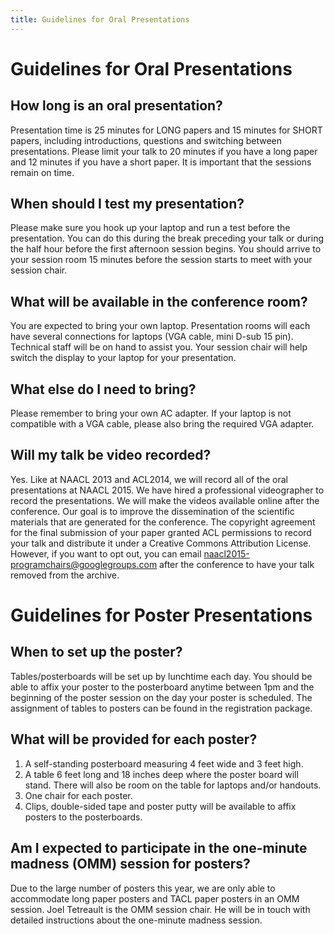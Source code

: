 ```yaml
---
title: Guidelines for Oral Presentations
---
```


# Guidelines for Oral Presentations

## How long is an oral presentation? 

Presentation time is 25 minutes for LONG papers and 15 minutes for SHORT papers, including introductions, questions and switching between presentations. Please limit your talk to 20 minutes if you have a long paper and 12 minutes if you have a short paper. It is important that the sessions remain on time. 

## When should I test my presentation? 

Please make sure you hook up your laptop and run a test before the presentation.  You can do this during the break preceding your talk or during the half hour before the first afternoon session begins.  You should arrive to your session room 15 minutes before the session starts to meet with your session chair.

## What will be available in the conference room? 

You are expected to bring your own laptop. Presentation rooms will each have several connections for laptops (VGA cable, mini D-sub 15 pin).  Technical staff will be on hand to assist you. Your session chair will help switch the display to your laptop for your presentation. 

## What else do I need to bring? 

Please remember to bring your own AC adapter. If your laptop is not compatible with a VGA cable, please also bring the required VGA adapter.  

## Will my talk be video recorded? 

Yes. Like at NAACL 2013 and ACL2014, we will record all of the oral presentations at NAACL 2015. We have hired a professional videographer to record the presentations. We will make the videos available online after the conference. Our goal is to improve the dissemination of the scientific materials that are generated for the conference.  The copyright agreement for the final submission of your paper granted ACL permissions to record your talk and distribute it under a Creative Commons Attribution License.  However, if you want to opt out, you can email naacl2015-programchairs@googlegroups.com after the conference to have your talk removed from the archive.

# Guidelines for Poster Presentations

## When to set up the poster? 

Tables/posterboards will be set up by lunchtime each day.  You should be able to affix your poster to the posterboard anytime between 1pm and the beginning of the poster session on the day your poster is scheduled. The assignment of tables to posters can be found in the registration package. 

## What will be provided for each poster? 

1. A self-standing posterboard measuring 4 feet wide and 3 feet high.
2. A table 6 feet long and 18 inches deep where the poster board will stand.  There will also be room on the table for laptops and/or handouts.
3. One chair for each poster.
4. Clips, double-sided tape and poster putty will be available to affix posters to the posterboards.

## Am I expected to participate in the one-minute madness (OMM) session for posters? 

Due to the large number of posters this year, we are only able to accommodate long paper posters and TACL paper posters in an OMM session. Joel Tetreault is the OMM session chair. He will be in touch with detailed instructions about the one-minute madness session.

